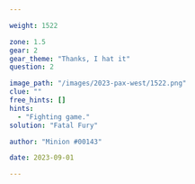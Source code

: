 ```yaml
---

weight: 1522

zone: 1.5
gear: 2
gear_theme: "Thanks, I hat it"
question: 2

image_path: "/images/2023-pax-west/1522.png"
clue: ""
free_hints: []
hints:
  - "Fighting game."
solution: "Fatal Fury"

author: "Minion #00143"

date: 2023-09-01

---
```


